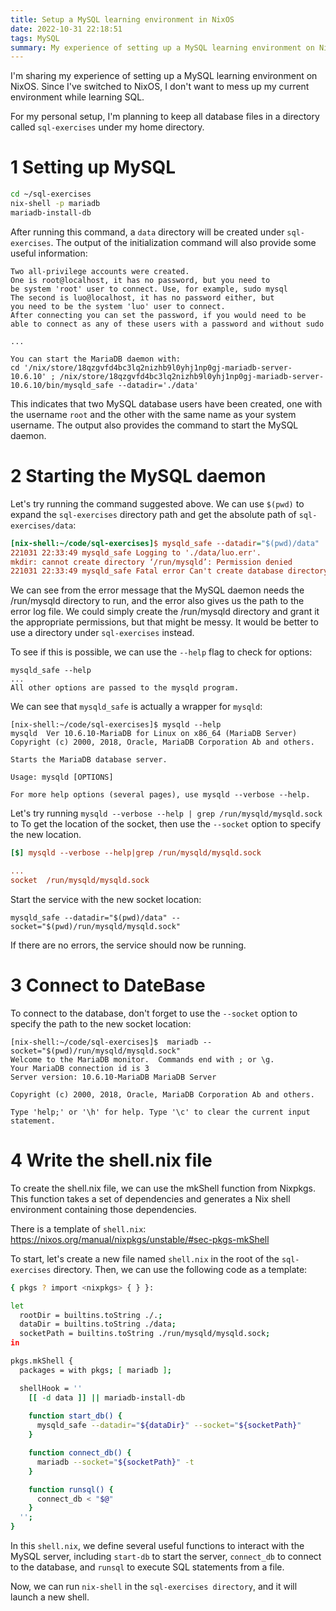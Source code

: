 ```yaml
---
title: Setup a MySQL learning environment in NixOS
date: 2022-10-31 22:18:51
tags: MySQL
summary: My experience of setting up a MySQL learning environment on NixOS. 
---
```


I'm sharing my experience of setting up a MySQL learning environment on NixOS. Since I've switched to NixOS, I don't want to mess up my current environment while learning SQL.

For my personal setup, I'm planning to keep all database files in a directory called `sql-exercises` under my home directory.

1 Setting up MySQL
==================

~~~bash
cd ~/sql-exercises
nix-shell -p mariadb
mariadb-install-db
~~~

After running this command, a `data` directory will be created under `sql-exercises`. The output of the initialization command will also provide some useful information:


~~~
Two all-privilege accounts were created.
One is root@localhost, it has no password, but you need to
be system 'root' user to connect. Use, for example, sudo mysql
The second is luo@localhost, it has no password either, but
you need to be the system 'luo' user to connect.
After connecting you can set the password, if you would need to be
able to connect as any of these users with a password and without sudo

...

You can start the MariaDB daemon with:
cd '/nix/store/18qzgvfd4bc3lq2nizhb9l0yhj1np0gj-mariadb-server-10.6.10' ; /nix/store/18qzgvfd4bc3lq2nizhb9l0yhj1np0gj-mariadb-server-10.6.10/bin/mysqld_safe --datadir='./data'
~~~

This indicates that two MySQL database users have been created, one with the username `root` and the other with the same name as your system username. The output also provides the command to start the MySQL daemon.

2 Starting the MySQL daemon
===========================

Let's try running the command suggested above. We can use `$(pwd)` to expand the `sql-exercises` directory path and get the absolute path of `sql-exercises/data`:

```ini
[nix-shell:~/code/sql-exercises]$ mysqld_safe --datadir="$(pwd)/data"
221031 22:33:49 mysqld_safe Logging to './data/luo.err'.
mkdir: cannot create directory ‘/run/mysqld’: Permission denied
221031 22:33:49 mysqld_safe Fatal error Can't create database directory ''
```

We can see from the error message that the MySQL daemon needs the /run/mysqld directory to run, and the error also gives us the path to the error log file. We could simply create the /run/mysqld directory and grant it the appropriate permissions, but that might be messy. It would be better to use a directory under `sql-exercises` instead.

To see if this is possible, we can use the `--help` flag to check for options:

```
mysqld_safe --help
... 
All other options are passed to the mysqld program.
```

We can see that `mysqld_safe` is actually a wrapper for `mysqld`:

```
[nix-shell:~/code/sql-exercises]$ mysqld --help
mysqld  Ver 10.6.10-MariaDB for Linux on x86_64 (MariaDB Server)
Copyright (c) 2000, 2018, Oracle, MariaDB Corporation Ab and others.

Starts the MariaDB database server.

Usage: mysqld [OPTIONS]

For more help options (several pages), use mysqld --verbose --help.
```

Let's try running `mysqld --verbose --help | grep /run/mysqld/mysqld.sock` to 
To get the location of the socket, then use the `--socket` option to specify the new location.

```ini
[$] mysqld --verbose --help|grep /run/mysqld/mysqld.sock

...
socket  /run/mysqld/mysqld.sock
```

Start the service with the new socket location:

```
mysqld_safe --datadir="$(pwd)/data" --socket="$(pwd)/run/mysqld/mysqld.sock"
```

If there are no errors, the service should now be running.

3 Connect to DateBase
=======================

To connect to the database, don't forget to use the `--socket` option to specify the path to the new socket location:

```
[nix-shell:~/code/sql-exercises]$  mariadb --socket="$(pwd)/run/mysqld/mysqld.sock"
Welcome to the MariaDB monitor.  Commands end with ; or \g.
Your MariaDB connection id is 3
Server version: 10.6.10-MariaDB MariaDB Server

Copyright (c) 2000, 2018, Oracle, MariaDB Corporation Ab and others.

Type 'help;' or '\h' for help. Type '\c' to clear the current input statement.
```

4 Write the shell.nix file
==========================

To create the shell.nix file, we can use the mkShell function from Nixpkgs. This function takes a set of dependencies and generates a Nix shell environment containing those dependencies.

There is a template of `shell.nix`: https://nixos.org/manual/nixpkgs/unstable/#sec-pkgs-mkShell

To start, let's create a new file named `shell.nix` in the root of the `sql-exercises` directory. Then, we can use the following code as a template:

```bash
{ pkgs ? import <nixpkgs> { } }:

let 
  rootDir = builtins.toString ./.;
  dataDir = builtins.toString ./data;
  socketPath = builtins.toString ./run/mysqld/mysqld.sock;
in

pkgs.mkShell {
  packages = with pkgs; [ mariadb ];

  shellHook = ''
    [[ -d data ]] || mariadb-install-db
    
    function start_db() {
      mysqld_safe --datadir="${dataDir}" --socket="${socketPath}"
    }

    function connect_db() {
      mariadb --socket="${socketPath}" -t
    }

    function runsql() {
      connect_db < "$@"
    }
  '';
}
```

In this `shell.nix`, we define several useful functions to interact with the MySQL server, including `start-db` to start the server, `connect_db` to connect to the database, and `runsql` to execute SQL statements from a file.

Now, we can run `nix-shell` in the `sql-exercises directory`, and it will launch
a new shell.